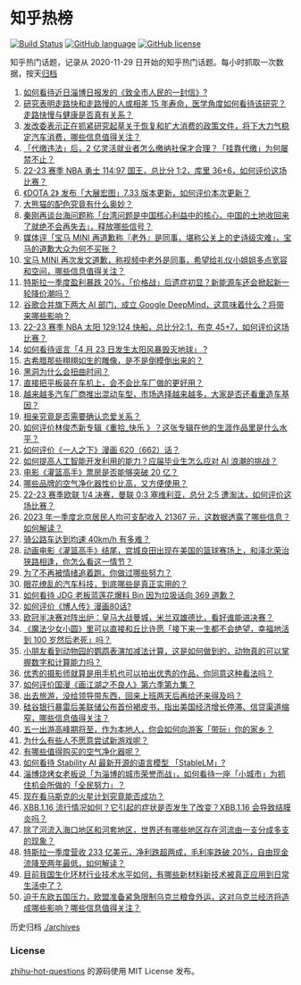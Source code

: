 # 知乎热榜
[![Build Status](https://github.com/ToWeLong/zhihu-hot-questions/workflows/CI/badge.svg)](https://github.com/ToWeLong/zhihu-hot-questions/actions)
[![GitHub language](https://img.shields.io/badge/language-golang-orange.svg)](https://golang.org/)
[![GitHub license](https://img.shields.io/github/license/ToWeLong/zhihu-hot-questions)](https://github.com/ToWeLong/zhihu-hot-questions/blob/main/LICENSE)

知乎热门话题，记录从 2020-11-29 日开始的知乎热门话题。每小时抓取一次数据，按天[归档](./archives)

<!-- BEGIN -->

1. [如何看待近日淄博日报发的《致全市人民的一封信》?](https://www.zhihu.com/question/596692671)
1. [研究表明走路快和走路慢的人或相差 15 年寿命，医学角度如何看待该研究？走路快慢与健康是否真有关系？](https://www.zhihu.com/question/596659161)
1. [发改委表示正在抓紧研究起草关于恢复和扩大消费的政策文件，将下大力气稳定汽车消费，哪些信息值得关注？](https://www.zhihu.com/question/596473578)
1. [「代缴违法」后，2 亿灵活就业者怎么缴纳社保才合理？「挂靠代缴」为何屡禁不止？](https://www.zhihu.com/question/595770803)
1. [22-23 赛季 NBA 勇士 114:97 国王，总比分 1:2，库里 36+6，如何评价这场比赛？](https://www.zhihu.com/question/596885232)
1. [《DOTA 2》 发布「大展宏图」7.33 版本更新，如何评价本次更新？](https://www.zhihu.com/question/596639804)
1. [大熊猫的配色究竟有什么奥妙？](https://www.zhihu.com/question/596312122)
1. [秦刚再谈台海问题称「台湾问题是中国核心利益中的核心，中国的土地收回来了就绝不会再失去」，释放哪些信号？](https://www.zhihu.com/question/596891236)
1. [媒体评「宝马 MINI 再道歉称『老外』是同事，堪称公关上的史诗级灾难」，宝马的道歉大众为何不买账？](https://www.zhihu.com/question/596895891)
1. [宝马 MINI 再次发文道歉，称视频中老外是同事，希望给礼仪小姐姐多点宽容和空间，哪些信息值得关注？](https://www.zhihu.com/question/596884425)
1. [特斯拉一季度盈利暴跌 20%，「价格战」后遗症初显？新能源车还会掀起新一轮降价潮吗？](https://www.zhihu.com/question/596787319)
1. [谷歌合并旗下两大 AI 部门，成立 Google DeepMind，这意味着什么？将带来哪些影响？](https://www.zhihu.com/question/596850503)
1. [22-23 赛季 NBA 太阳 129:124 快船，总比分2:1，布克 45+7，如何评价这场比赛？](https://www.zhihu.com/question/596888841)
1. [如何看待谣言「4 月 23 日发生太阳风暴毁灭地球」 ?](https://www.zhihu.com/question/596639043)
1. [古希腊那些栩栩如生的雕像，是不是倒模倒出来的？](https://www.zhihu.com/question/595944667)
1. [黑洞为什么会扭曲时间？](https://www.zhihu.com/question/587564331)
1. [直接把平板装在车机上，会不会比车厂做的更好用？](https://www.zhihu.com/question/595757567)
1. [越来越多汽车厂商推出混动车型，市场选择越来越多，大家是否还看重造车基因？](https://www.zhihu.com/question/596887343)
1. [相亲究竟是否需要确认恋爱关系？](https://www.zhihu.com/question/593993810)
1. [如何评价林俊杰新专辑《重拾_快乐 》？这张专辑在他的生涯作品里是什么水平？](https://www.zhihu.com/question/596845188)
1. [如何评价《一人之下》漫画 620（662）话？](https://www.zhihu.com/question/596843341)
1. [如何提高人工智能开发利用的能力？应届毕业生怎么应对 AI 浪潮的挑战？](https://www.zhihu.com/question/596761563)
1. [电影《灌篮高手》票房是否能够突破 20 亿？](https://www.zhihu.com/question/596637711)
1. [哪些品牌的空气净化器性价比高，又方便使用？](https://www.zhihu.com/question/591285203)
1. [22-23 赛季欧联 1/4 决赛，曼联 0:3 塞维利亚，总分 2:5 遭淘汰，如何评价这场比赛？](https://www.zhihu.com/question/596861526)
1. [2023 年一季度北京居民人均可支配收入 21367 元，这数据透露了哪些信息？如何解读？](https://www.zhihu.com/question/596739775)
1. [骑公路车达到均速 40km/h 有多难？](https://www.zhihu.com/question/588085995)
1. [动画电影《灌篮高手》结尾，宫城良田出现在美国的篮球赛场上，和泽北荣治狭路相逢，你怎么看这一情节？](https://www.zhihu.com/question/596583490)
1. [为了不再被情绪追着跑，你做过哪些努力？](https://www.zhihu.com/question/596140634)
1. [眼花缭乱的汽车科技，到底哪些是真正实用的？](https://www.zhihu.com/question/596687325)
1. [如何看待 JDG 老板蓝莲花爆料 Bin 因为垃圾话向 369 道歉？](https://www.zhihu.com/question/596605954)
1. [如何评价《博人传》漫画80话?](https://www.zhihu.com/question/596405697)
1. [欧冠半决赛对阵出炉：皇马大战曼城，米兰双雄德比，看好谁能进决赛？](https://www.zhihu.com/question/596662893)
1. [《魔法少女小圆》里可以直接和丘比许愿「接下来一生都不会绝望，幸福地活到 100 岁然后老死」吗？](https://www.zhihu.com/question/583260384)
1. [小朋友看到动物园的鹦鹉表演加减法计算，这是如何做到的，动物真的可以掌握数字和计算能力吗？](https://www.zhihu.com/question/594902100)
1. [优秀的摄影师就算是用手机也可以拍出优秀的作品，你同意这种看法吗？](https://www.zhihu.com/question/581323533)
1. [如何评价国漫《画江湖之不良人》第六季第九集？](https://www.zhihu.com/question/596676549)
1. [出去旅游，没给领导带东西，回来上班两天后再给还来得及吗？](https://www.zhihu.com/question/596385845)
1. [硅谷银行暴雷后美联储公布首份褐皮书，指出美国经济增长停滞、信贷渠道缩窄，哪些信息值得关注？](https://www.zhihu.com/question/596692586)
1. [五一出游高峰期将至，作为本地人，你会如何向游客「带玩」你的家乡？](https://www.zhihu.com/question/595016412)
1. [为什么有些人不愿意尝试新游戏呢？](https://www.zhihu.com/question/590138215)
1. [有哪些值得购买的空气净化器呢？](https://www.zhihu.com/question/591485168)
1. [如何看待 Stability AI 最新开源的语言模型 「StableLM」?](https://www.zhihu.com/question/596668250)
1. [淄博烧烤女老板说「为淄博的城市荣誉而战」，如何看待一座「小城市」为抓住机会所做的「全民努力」？](https://www.zhihu.com/question/595807693)
1. [现在看马斯克的火星计划究竟能否成功？](https://www.zhihu.com/question/596877930)
1. [XBB.1.16 流行情况如何？它引起的症状是否发生了改变？XBB.1.16 会导致结膜炎吗？](https://www.zhihu.com/question/596878621)
1. [除了河流入海口地区和河套地区，世界还有哪些地区存在河流由一支分成多支的现象？](https://www.zhihu.com/question/494905524)
1. [特斯拉一季度营收 233 亿美元，净利跌超两成，毛利率跌破 20%，自由现金流降至两年最低，如何解读？](https://www.zhihu.com/question/596667429)
1. [目前我国生化环材行业技术水平如何，有哪些新材料新技术被真正应用到日常生活中了？](https://www.zhihu.com/question/596686356)
1. [迫于东欧五国压力，欧盟准备紧急限制乌克兰粮食外运，这对乌克兰经济将造成哪些影响？哪些信息值得关注？](https://www.zhihu.com/question/596682032)

<!-- END -->

历史归档 [./archives](./archives)


### License
[zhihu-hot-questions](https://github.com/towelong/zhihu-hot-questions) 的源码使用 MIT License 发布。